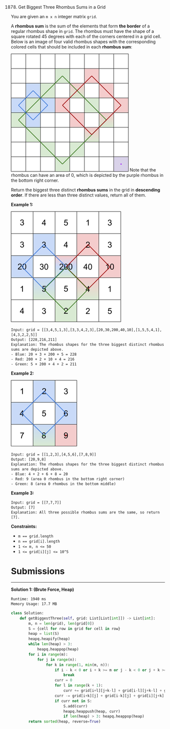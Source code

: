 1878. Get Biggest Three Rhombus Sums in a Grid

You are given an `m x n` integer matrix `grid`.

A **rhombus sum** is the sum of the elements that form **the border** of a regular rhombus shape in `grid`. The rhombus must have the shape of a square rotated 45 degrees with each of the corners centered in a grid cell. Below is an image of four valid rhombus shapes with the corresponding colored cells that should be included in each **rhombus sum**:

![1878_pc73-q4-desc-2.png](img/1878_pc73-q4-desc-2.png)
Note that the rhombus can have an area of 0, which is depicted by the purple rhombus in the bottom right corner.

Return the biggest three distinct **rhombus sums** in the grid in **descending order**. If there are less than three distinct values, return all of them.

 

**Example 1:**

![1878_pc73-q4-ex1.png](img/1878_pc73-q4-ex1.png)
```
Input: grid = [[3,4,5,1,3],[3,3,4,2,3],[20,30,200,40,10],[1,5,5,4,1],[4,3,2,2,5]]
Output: [228,216,211]
Explanation: The rhombus shapes for the three biggest distinct rhombus sums are depicted above.
- Blue: 20 + 3 + 200 + 5 = 228
- Red: 200 + 2 + 10 + 4 = 216
- Green: 5 + 200 + 4 + 2 = 211
```

**Example 2:**

![1878_pc73-q4-ex2.png](img/1878_pc73-q4-ex2.png)
```
Input: grid = [[1,2,3],[4,5,6],[7,8,9]]
Output: [20,9,8]
Explanation: The rhombus shapes for the three biggest distinct rhombus sums are depicted above.
- Blue: 4 + 2 + 6 + 8 = 20
- Red: 9 (area 0 rhombus in the bottom right corner)
- Green: 8 (area 0 rhombus in the bottom middle)
```

**Example 3:**
```
Input: grid = [[7,7,7]]
Output: [7]
Explanation: All three possible rhombus sums are the same, so return [7].
```

**Constraints:**

* `m == grid.length`
* `n == grid[i].length`
* `1 <= m, n <= 50`
* `1 <= grid[i][j] <= 10^5`

# Submissions
---
**Solution 1: (Brute Force, Heap)**
```
Runtime: 1940 ms
Memory Usage: 17.7 MB
```
```python
class Solution:
    def getBiggestThree(self, grid: List[List[int]]) -> List[int]:
        m, n = len(grid), len(grid[0])
        S = {cell for row in grid for cell in row}
        heap = list(S)
        heapq.heapify(heap)
        while len(heap) > 3:
            heapq.heappop(heap)
        for i in range(m):
            for j in range(n):
                for k in range(1, min(m, n)):
                    if i - k < 0 or i + k >= m or j - k < 0 or j + k >= n:
                        break
                    curr = 0
                    for l in range(k + 1):
                        curr += grid[i+l][j+k-l] + grid[i-l][j+k-l] + grid[i+l][j-k+l] + grid[i-l][j-k+l]
                    curr -= grid[i+k][j] + grid[i-k][j] + grid[i][j+k] + grid[i][j-k]
                    if curr not in S:
                        S.add(curr)
                        heapq.heappush(heap, curr)
                        if len(heap) > 3: heapq.heappop(heap)
        return sorted(heap, reverse=True)
```